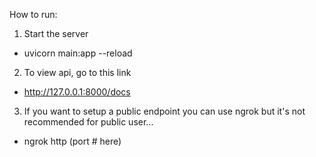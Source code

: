 How to run:

1. Start the server

- uvicorn main:app --reload

2. To view api, go to this link

- http://127.0.0.1:8000/docs

3. If you want to setup a public endpoint you can use ngrok but it's not recommended for public user...

- ngrok http (port # here)
